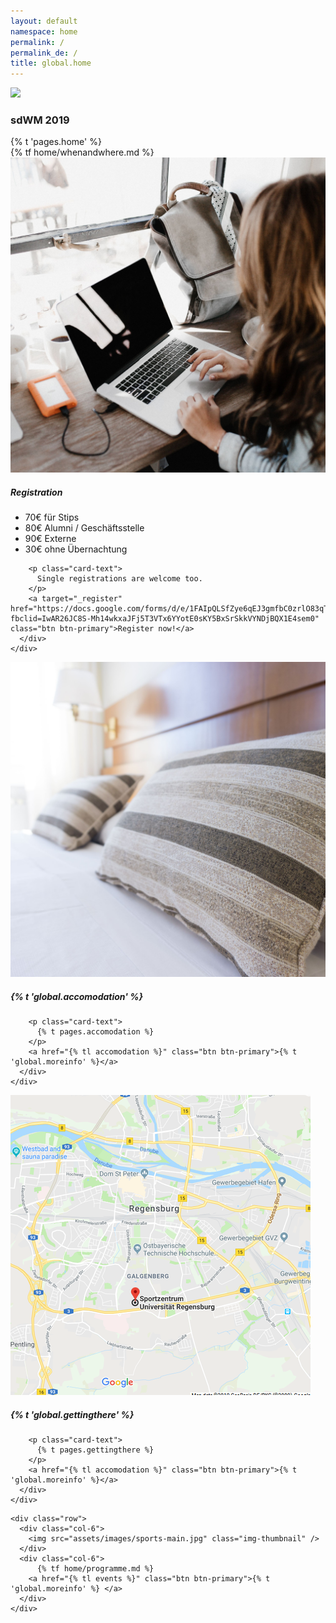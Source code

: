 ```yaml
---
layout: default
namespace: home
permalink: /
permalink_de: /
title: global.home
---
```


<div class="row justify-content-center mb-3">
  <div class="col-2 text-center">
    <img src="{{site.baseurl}}/assets/images/logo.jpg" class="img-thumbnail" />
  </div>
</div>
<div class="row mb-5">
  <div class="col-12 text-center">
    <h3>sdWM 2019</h3>
    {% t 'pages.home' %}
  </div>
</div>

<div class="jumbotron bg-dark text-white">
  <div class="col-12">
        {% tf home/whenandwhere.md %}
  </div>
</div>


<div class="row mb-3">
  <div class="col-md-4">
    <div class="card" >
      <img src="assets/images/register.jpg" class="card-img-top" alt="...">
      <div class="card-body">
        <h5 class="card-title">Registration</h5>
          <ul>
            <li>70€ für Stips</li>
            <li>80€ Alumni / Geschäftsstelle</li>
            <li>90€ Externe</li>
            <li>30€ ohne Übernachtung</li>
          </ul>

        <p class="card-text">
          Single registrations are welcome too.
        </p>
        <a target="_register" href="https://docs.google.com/forms/d/e/1FAIpQLSfZye6qEJ3gmfbC0zrlO83qT5J5U72q9El2a7wpoJ77s6GLZg/viewform?fbclid=IwAR26JC8S-Mh14wkxaJFj5T3VTx6YYotE0sKY5BxSrSkkVYNDjBQX1E4sem0" class="btn btn-primary">Register now!</a>
      </div>
    </div>
  </div>
  <div class="col-md-4">
    <div class="card" >
      <img src="assets/images/accomodation.jpg" class="card-img-top" alt="...">
      <div class="card-body">
        <h5 class="card-title">{% t 'global.accomodation' %}</h5>

        <p class="card-text">
          {% t pages.accomodation %}
        </p>
        <a href="{% tl accomodation %}" class="btn btn-primary">{% t 'global.moreinfo' %}</a>
      </div>
    </div>
  </div>
  <div class="col-md-4">
    <div class="card" >
      <img src="assets/images/map.png" class="card-img-top" alt="...">
      <div class="card-body">
        <h5 class="card-title">{% t 'global.gettingthere' %}</h5>

        <p class="card-text">
          {% t pages.gettingthere %}
        </p>
        <a href="{% tl accomodation %}" class="btn btn-primary">{% t 'global.moreinfo' %}</a>
      </div>
    </div>
  </div>
</div>


<div class="card">
  <div class="card-body">

    <div class="row">
      <div class="col-6">
        <img src="assets/images/sports-main.jpg" class="img-thumbnail" />
      </div>
      <div class="col-6">
          {% tf home/programme.md %}
        <a href="{% tl events %}" class="btn btn-primary">{% t 'global.moreinfo' %} </a>
      </div>
    </div>
  </div>

</div>
